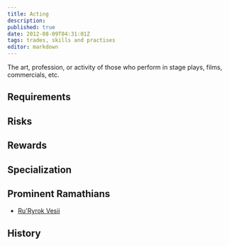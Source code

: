 ```yaml
---
title: Acting
description:
published: true
date: 2012-08-09T04:31:01Z
tags: trades, skills and practises
editor: markdown
---
```


The art, profession, or activity of those who perform in stage plays, films, commercials, etc.

## Requirements

## Risks

## Rewards

## Specialization

## Prominent Ramathians

- [Ru'Ryrok Vesii](/characters/ruryrok-vesii)

## History